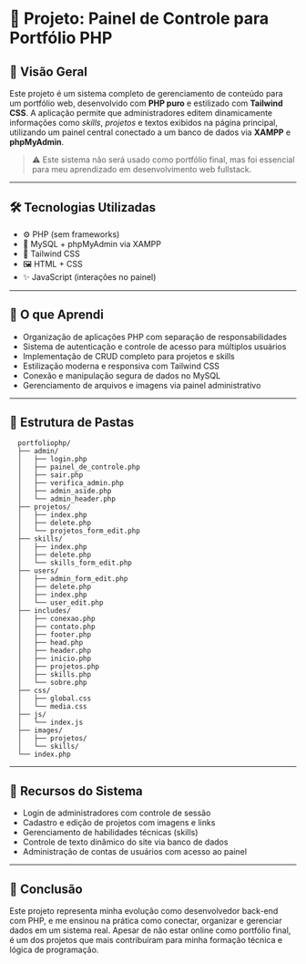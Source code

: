 # 💼 Projeto: Painel de Controle para Portfólio PHP

## 📌 Visão Geral

Este projeto é um sistema completo de gerenciamento de conteúdo para um portfólio web, desenvolvido com **PHP puro** e estilizado com **Tailwind CSS**. A aplicação permite que administradores editem dinamicamente informações como *skills*, *projetos* e textos exibidos na página principal, utilizando um painel central conectado a um banco de dados via **XAMPP** e **phpMyAdmin**.

> ⚠️ Este sistema não será usado como portfólio final, mas foi essencial para meu aprendizado em desenvolvimento web fullstack.

---

## 🛠️ Tecnologias Utilizadas

- ⚙️ PHP (sem frameworks)
- 🐬 MySQL + phpMyAdmin via XAMPP
- 🎨 Tailwind CSS
- 🖼️ HTML + CSS
- ✨ JavaScript (interações no painel)

---

## 🧠 O que Aprendi

- Organização de aplicações PHP com separação de responsabilidades
- Sistema de autenticação e controle de acesso para múltiplos usuários
- Implementação de CRUD completo para projetos e skills
- Estilização moderna e responsiva com Tailwind CSS
- Conexão e manipulação segura de dados no MySQL
- Gerenciamento de arquivos e imagens via painel administrativo

---

## 📁 Estrutura de Pastas

```
  portfoliophp/
  ├── admin/
  │   ├── login.php
  │   ├── painel_de_controle.php
  │   ├── sair.php
  │   ├── verifica_admin.php
  │   ├── admin_aside.php
  │   └── admin_header.php
  ├── projetos/
  │   ├── index.php
  │   ├── delete.php
  │   └── projetos_form_edit.php
  ├── skills/
  │   ├── index.php
  │   ├── delete.php
  │   └── skills_form_edit.php
  ├── users/
  │   ├── admin_form_edit.php
  │   ├── delete.php
  │   ├── index.php
  │   └── user_edit.php
  ├── includes/
  │   ├── conexao.php
  │   ├── contato.php
  │   ├── footer.php
  │   ├── head.php
  │   ├── header.php
  │   ├── inicio.php
  │   ├── projetos.php
  │   ├── skills.php
  │   └── sobre.php
  ├── css/
  │   ├── global.css
  │   └── media.css
  ├── js/
  │   └── index.js
  ├── images/
  │   ├── projetos/
  │   └── skills/
  └── index.php
```
---

## 🔐 Recursos do Sistema

- Login de administradores com controle de sessão
- Cadastro e edição de projetos com imagens e links
- Gerenciamento de habilidades técnicas (skills)
- Controle de texto dinâmico do site via banco de dados
- Administração de contas de usuários com acesso ao painel

---

## 📝 Conclusão

Este projeto representa minha evolução como desenvolvedor back-end com PHP, e me ensinou na prática como conectar, organizar e gerenciar dados em um sistema real. Apesar de não estar online como portfólio final, é um dos projetos que mais contribuíram para minha formação técnica e lógica de programação.

